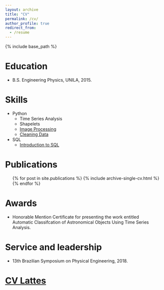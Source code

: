 ```yaml
---
layout: archive
title: "CV"
permalink: /cv/
author_profile: true
redirect_from:
  - /resume
---
```


{% include base_path %}

Education
======
* B.S. Engineering Physics, UNILA, 2015.
  
Skills
======
* Python
  * Time Series Analysis
  * Shapelets
  * [Image Processing](https://www.dropbox.com/s/jfmef1tqgmlzmit/certificateIP.pdf?dl=0)
  * [Cleaning Data](https://www.dropbox.com/s/e4nj04uyb5uf20b/certificateCD.pdf?dl=0)
* SQL
  * [Introduction to SQL](https://www.dropbox.com/s/j7wvxlk0qh7uats/certificateSQL.pdf?dl=0)
  
Publications
======
  <ul>{% for post in site.publications %}
    {% include archive-single-cv.html %}
  {% endfor %}</ul>
  
Awards 
======
* Honorable Mention Certificate for presenting the work entitled Automatic Classifcation of Astronomical Objects Using Time Series Analysis.

Service and leadership
======
* 13th Brazilian Symposium on Physical Engineering, 2018.

[CV Lattes](http://lattes.cnpq.br/1280600292280893)
======


